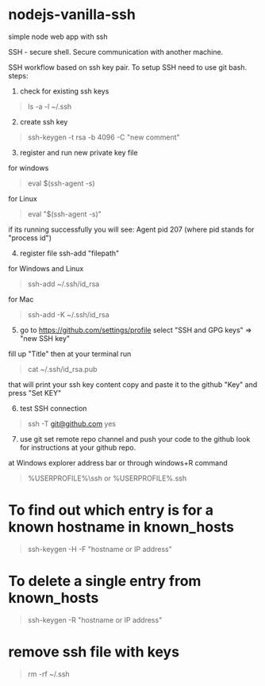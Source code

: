 # nodejs-vanilla-ssh
simple node web app with ssh

SSH - secure shell.
Secure communication with another machine.

SSH workflow based on ssh key pair.
To setup SSH need to use git bash.
steps:
1. check for existing ssh keys
> ls -a -l ~/.ssh
2. create ssh key 
> ssh-keygen -t rsa -b 4096 -C "new comment"
3. register and run new private key file

for windows
> eval $(ssh-agent -s)

for Linux 
> eval "$(ssh-agent -s)"

if its running successfully you will see:
Agent pid 207 (where pid stands for "process id")

4. register file ssh-add "filepath"

for Windows and Linux
> ssh-add ~/.ssh/id_rsa

for Mac
> ssh-add -K ~/.ssh/id_rsa

5. go to https://github.com/settings/profile
select "SSH and GPG keys" => "new SSH key"

fill up "Title"
then at your terminal run
> cat ~/.ssh/id_rsa.pub

that will print your ssh key content copy and paste it to the github "Key"
and press "Set KEY"

6. test SSH connection
> ssh -T git@github.com
yes

7. use git set remote repo channel and push your code to the github
look for instructions at your github repo.

at Windows explorer address bar or through windows+R command
> %USERPROFILE%\ssh or  %USERPROFILE%\.ssh

# To find out which entry is for a known hostname in known_hosts
> ssh-keygen -H  -F "hostname or IP address"
# To delete a single entry from known_hosts
> ssh-keygen -R "hostname or IP address"
# remove ssh file with keys
> rm -rf ~/.ssh